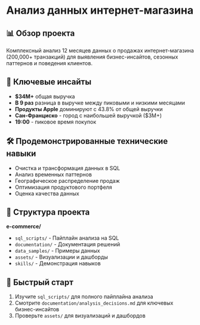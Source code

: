 # Анализ данных интернет-магазина

## 📊 Обзор проекта
Комплексный анализ 12 месяцев данных о продажах интернет-магазина (200,000+ транзакций) для выявления бизнес-инсайтов, сезонных паттернов и поведения клиентов.

## 🎯 Ключевые инсайты
- **$34M+** общая выручка
- **В 9 раз** разница в выручке между пиковыми и низкими месяцами  
- **Продукты Apple** доминируют с 43.8% от общей выручки
- **Сан-Франциско** - город с наибольшей выручкой ($3M+)
- **19:00** - пиковое время покупок

## 🛠️ Продемонстрированные технические навыки
- Очистка и трансформация данных в SQL
- Анализ временных паттернов
- Географическое распределение продаж
- Оптимизация продуктового портфеля
- Оценка качества данных

## 📁 Структура проекта
**e-commerce/**
- `sql_scripts/` - Пайплайн анализа на SQL
- `documentation/` - Документация решений
- `data_samples/` - Примеры данных  
- `assets/` - Визуализации и дашборды
- `skills/` - Демонстрация навыков

## 🚀 Быстрый старт
1. Изучите `sql_scripts/` для полного пайплайна анализа
2. Смотрите `documentation/analysis_decisions.md` для ключевых бизнес-инсайтов
3. Проверьте `assets/` для визуализаций и дашбордов


